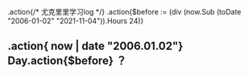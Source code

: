 .action{/* 尤克里里学习log */}
.action{$before := (div (now.Sub (toDate "2006-01-02" "2021-11-04")).Hours 24)}
## .action{ now | date "2006.01.02"} Day.action{$before} ？